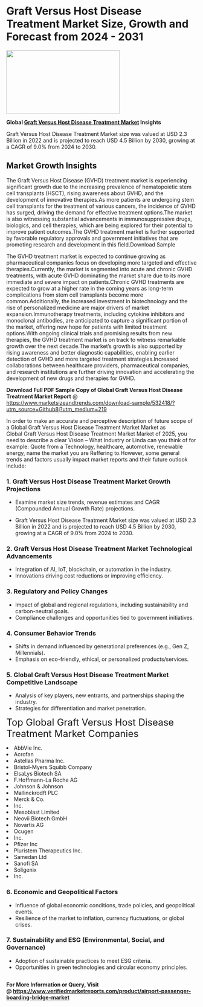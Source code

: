 <H1>Graft Versus Host Disease Treatment Market Size, Growth and Forecast from 2024 - 2031</H1><img class="aligncenter size-medium wp-image-584254" src="https://thirdeyenews.in/wp-content/uploads/2024/09/Global-Market-Research-300x168.jpeg" alt="" width="300" height="168" /><p><strong>Global&nbsp;<a href="https://www.marketsizeandtrends.com/download-sample/532418/?utm_source=Github8j?utm_medium=219">Graft Versus Host Disease Treatment Market</a> Insights</strong></p><p>Graft Versus Host Disease Treatment Market size was valued at USD 2.3 Billion in 2022 and is projected to reach USD 4.5 Billion by 2030, growing at a CAGR of 9.0% from 2024 to 2030.</p><p><h2>Market Growth Insights</h2> <p>The Graft Versus Host Disease (GVHD) treatment market is experiencing significant growth due to the increasing prevalence of hematopoietic stem cell transplants (HSCT), rising awareness about GVHD, and the development of innovative therapies.As more patients are undergoing stem cell transplants for the treatment of various cancers, the incidence of GVHD has surged, driving the demand for effective treatment options.The market is also witnessing substantial advancements in immunosuppressive drugs, biologics, and cell therapies, which are being explored for their potential to improve patient outcomes.The GVHD treatment market is further supported by favorable regulatory approvals and government initiatives that are promoting research and development in this field.Download Sample </p> <p>The GVHD treatment market is expected to continue growing as pharmaceutical companies focus on developing more targeted and effective therapies.Currently, the market is segmented into acute and chronic GVHD treatments, with acute GVHD dominating the market share due to its more immediate and severe impact on patients.Chronic GVHD treatments are expected to grow at a higher rate in the coming years as long-term complications from stem cell transplants become more common.Additionally, the increased investment in biotechnology and the rise of personalized medicine are major drivers of market expansion.Immunotherapy treatments, including cytokine inhibitors and monoclonal antibodies, are anticipated to capture a significant portion of the market, offering new hope for patients with limited treatment options.With ongoing clinical trials and promising results from new therapies, the GVHD treatment market is on track to witness remarkable growth over the next decade.The market’s growth is also supported by rising awareness and better diagnostic capabilities, enabling earlier detection of GVHD and more targeted treatment strategies.Increased collaborations between healthcare providers, pharmaceutical companies, and research institutions are further driving innovation and accelerating the development of new drugs and therapies for GVHD.</p><p><span class=""><strong>Download Full PDF Sample Copy of Global Graft Versus Host Disease Treatment Market Report</strong> @ <a href="https://www.marketsizeandtrends.com/download-sample/532418/?utm_source=Github8j?utm_medium=219" target="_blank">https://www.marketsizeandtrends.com/download-sample/532418/?utm_source=Github8j?utm_medium=219</a></span></p><p>In order to make an accurate and perceptive description of future scope of a Global&nbsp;Graft Versus Host Disease Treatment Market Market as Global&nbsp;Graft Versus Host Disease Treatment Market Market of 2025, you need to describe a clear Vision &ndash; What Industry or Linda can you think of for example: Quote from a Technology, healthcare, automotive, renewable energy, name the market you are Reffering to.However, some general trends and factors usually impact market reports and their future outlook include:</p><h3>1.&nbsp;<strong>Graft Versus Host Disease Treatment Market Growth Projections</strong></h3><ul><li>Examine market size trends, revenue estimates and CAGR (Compounded Annual Growth Rate) projections.</li><li><p>Graft Versus Host Disease Treatment Market size was valued at USD 2.3 Billion in 2022 and is projected to reach USD 4.5 Billion by 2030, growing at a CAGR of 9.0% from 2024 to 2030.</p></li></ul><h3>2.&nbsp;<strong>Graft Versus Host Disease Treatment Market Technological Advancements</strong></h3><ul><li>Integration of AI, IoT, blockchain, or automation in the industry.</li><li>Innovations driving cost reductions or improving efficiency.</li></ul><h3>3.&nbsp;<strong>Regulatory and Policy Changes</strong></h3><ul><li>Impact of global and regional regulations, including sustainability and carbon-neutral goals.</li><li>Compliance challenges and opportunities tied to government initiatives.</li></ul><h3>4.&nbsp;<strong>Consumer Behavior Trends</strong></h3><ul><li>Shifts in demand influenced by generational preferences (e.g., Gen Z, Millennials).</li><li>Emphasis on eco-friendly, ethical, or personalized products/services.</li></ul><h3>5.&nbsp;<strong>Global Graft Versus Host Disease Treatment Market Competitive Landscape</strong></h3><ul><li>Analysis of key players, new entrants, and partnerships shaping the industry.</li><li>Strategies for differentiation and market penetration.</li></ul><p data-pm-slice="1 1 []"><span style="color: inherit; font-family: inherit; font-size: 25px;">Top Global Graft Versus Host Disease Treatment Market Companies</span></p><div class="" data-test-id=""><p><li>AbbVie Inc.</li><li> Acrofan</li><li> Astellas Pharma Inc.</li><li> Bristol-Myers Squibb Company</li><li> ElsaLys Biotech SA</li><li> F.Hoffmann-La Roche AG</li><li> Johnson & Johnson</li><li> Mallinckrodft PLC</li><li> Merck & Co.</li><li> Inc.</li><li> Mesoblast Limited</li><li> Neovii Biotech GmbH</li><li> Novartis AG</li><li> Ocugen</li><li> Inc.</li><li> Pfizer Inc</li><li> Pluristem Therapeutics Inc.</li><li> Samedan Ltd</li><li> Sanofi SA</li><li> Soligenix</li><li> Inc.</li></p></div><h3>6.&nbsp;<strong>Economic and Geopolitical Factors</strong></h3><ul><li>Influence of global economic conditions, trade policies, and geopolitical events.</li><li>Resilience of the market to inflation, currency fluctuations, or global crises.</li></ul><h3>7.&nbsp;<strong>Sustainability and ESG (Environmental, Social, and Governance)</strong></h3><ul><li>Adoption of sustainable practices to meet ESG criteria.</li><li>Opportunities in green technologies and circular economy principles.</li></ul><h2><strong style="font-size: 14px;">For More Information or Query, Visit @&nbsp;</strong><a style="background-color: #ffffff; font-size: 14px;" href="https://www.marketsizeandtrends.com/report/graft-versus-host-disease-treatment-market/" target="_blank">https://www.verifiedmarketreports.com/product/airport-passenger-boarding-bridge-market</a></h2>